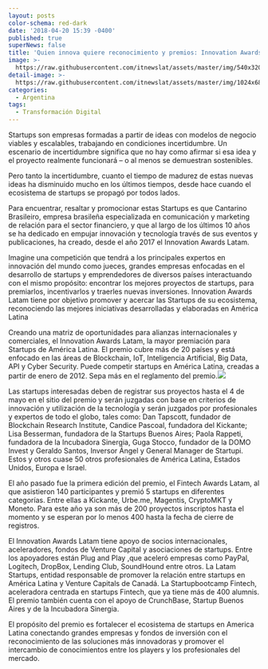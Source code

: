 ```yaml
---
layout: posts
color-schema: red-dark
date: '2018-04-20 15:39 -0400'
published: true
superNews: false
title: 'Quien innova quiere reconocimiento y premios: Innovation Awards Latam 2018'
image: >-
  https://raw.githubusercontent.com/itnewslat/assets/master/img/540x320/innovation-p.jpg
detail-image: >-
  https://raw.githubusercontent.com/itnewslat/assets/master/img/1024x680/innovation-g.jpg
categories:
  - Argentina
tags:
  - Transformación Digital
---
```

Startups son empresas formadas a partir de ideas con modelos de negocio viables y escalables, trabajando en condiciones incertidumbre. Un escenario de incertidumbre significa que no hay como afirmar si esa idea y el proyecto realmente funcionará – o al menos se demuestran sostenibles.

Pero tanto la incertidumbre, cuanto el tiempo de madurez de estas nuevas ideas ha disminuido mucho en los últimos tiempos, desde hace cuando el ecosistema de startups se propagó por todos lados.

Para encuentrar, resaltar y promocionar estas Startups es que Cantarino Brasileiro, empresa brasileña especializada en comunicación y marketing de relación para el sector financiero, y que al largo de los últimos 10 años se ha dedicado en empujar innovación y tecnología través de sus eventos y publicaciones, ha creado, desde el año 2017 el Innovation Awards Latam.

Imagine una competición que tendrá a los principales expertos en innovación del mundo como jueces, grandes empresas enfocadas en el desarrollo de startups y emprendedores de diversos países interactuando con el mismo propósito: encontrar los mejores proyectos de startups, para premiarlos, incentivarlos y traerles nuevas inversiones. Innovation Awards Latam tiene por objetivo promover y acercar las Startups de su ecosistema, reconociendo las mejores iniciativas desarrolladas y elaboradas en América Latina

Creando una matriz de oportunidades para alianzas internacionales y comerciales, el Innovation Awards Latam, la mayor premiación para Startups de América Latina. El premio cubre más de 20 países y está enfocado en las áreas de Blockchain, IoT, Inteligencia Artificial, Big Data, API y Cyber Security. Puede competir startups en América Latina, creadas a partir de enero de 2012. Sepa más en el reglamento del premio.![]({{site.baseurl}}/http://www.tynmagazine.com/wp-content/uploads/sites/3/2018/04/In.-Awd.-Sqr.-1-309x315.png)


Las startups interesadas deben de registrar sus proyectos hasta el 4 de mayo en el sitio del premio y serán juzgadas con base en criterios de innovación y utilización de la tecnología y serán juzgados por profesionales y expertos de todo el globo, tales como: Dan Tapscott, fundador de Blockchain Research Institute, Candice Pascoal, fundadora del Kickante; Lisa Besserman, fundadora de la Startups Buenos Aires; Paola Rappeti, fundadora de la Incubadora Sinergia, Guga Stocco, fundador de la DOMO Invest y Geraldo Santos, Inversor Ángel y General Manager de Startupi. Estos y otros cuase 50 otros profesionales de América Latina, Estados Unidos, Europa e Israel.

El año pasado fue la primera edición del premio, el Fintech Awards Latam, al que asistieron 140 participantes y premió 5 startups en diferentes categorías. Entre ellas a Kickante, Urbe.me, Magentis, CryptoMKT y Moneto. Para este año ya son más de 200 proyectos inscriptos hasta el momento y se esperan por lo menos 400 hasta la fecha de cierre de registros.

El Innovation Awards Latam tiene apoyo de socios internacionales, aceleradores, fondos de  Venture Capital  y asociaciones de startups. Entre los apoyadores están Plug and Play ,que aceleró empresas como PayPal, Logitech, DropBox, Lending Club, SoundHound entre otros. La Latam Startups, entidad responsable de promover la relación entre startups en América Latina y Venture Capitals de Canadá. La Startupbootcamp Fintech, aceleradora centrada en startups Fintech, que ya tiene más de 400 alumnis. El premio también cuenta con el apoyo de CrunchBase, Startup Buenos Aires y de la Incubadora Sinergia.

El propósito del premio es fortalecer el ecosistema de startups en America Latina conectando grandes empresas y fondos de inversión con el reconocimiento de las soluciones más innovadoras y promover el intercambio de conocimientos entre los players y los profesionales del mercado.